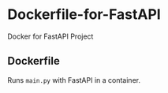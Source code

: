 # Dockerfile-for-FastAPI

 Docker for FastAPI Project

## Dockerfile
Runs `main.py` with FastAPI in a container.